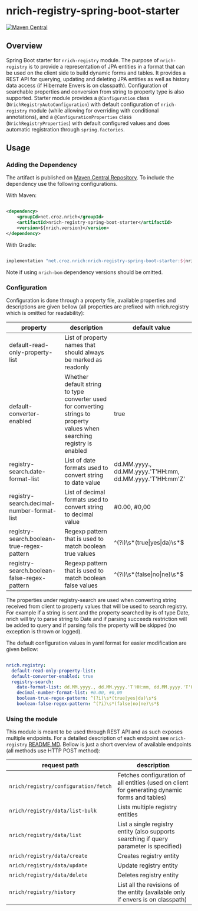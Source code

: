 # nrich-registry-spring-boot-starter

[![Maven Central](https://maven-badges.herokuapp.com/maven-central/net.croz.nrich/nrich-registry-spring-boot-starter/badge.svg?color=blue)](https://maven-badges.herokuapp.com/maven-central/net.croz.nrich/nrich-registry-spring-boot-starter)

## Overview

Spring Boot starter for `nrich-registry` module. The purpose of `nrich-registry` is to provide a representation of JPA entities in a format that can be used on the client side to build dynamic forms
and tables. It provides a REST API for querying, updating and deleting JPA entities as well as history data access (if Hibernate Envers is on classpath). Configuration of searchable properties
and conversion from string to property type is also supported. Starter module provides a `@Configuration` class (`NrichRegistryAutoConfiguration`)
with default configuration of `nrich-registry` module (while allowing for overriding with conditional annotations), and a `@ConfigurationProperties` class (`NrichRegistryProperties`)
with default configured values and does automatic registration through `spring.factories`.

## Usage

### Adding the Dependency

The artifact is published on [Maven Central Repository](https://search.maven.org/). To include the dependency use the following configurations.

With Maven:

```xml

<dependency>
    <groupId>net.croz.nrich</groupId>
    <artifactId>nrich-registry-spring-boot-starter</artifactId>
    <version>${nrich.version}</version>
</dependency>

```

With Gradle:

```groovy

implementation "net.croz.nrich:nrich-registry-spring-boot-starter:${nrich.version}"

```

Note if using `nrich-bom` dependency versions should be omitted.

### Configuration

Configuration is done through a property file, available properties and descriptions are given bellow (all properties are prefixed with nrich.registry which is omitted for readability):

| property                                    | description                                                                                                                | default value                                             |
|---------------------------------------------|----------------------------------------------------------------------------------------------------------------------------|-----------------------------------------------------------|
| default-read-only-property-list             | List of property names that should always be marked as readonly                                                            |                                                           |
| default-converter-enabled                   | Whether default string to type converter used for converting strings to property values when searching registry is enabled | true                                                      |
| registry-search.date-format-list            | List of date formats used to convert string to date value                                                                  | dd.MM.yyyy., dd.MM.yyyy.'T'HH:mm, dd.MM.yyyy.'T'HH:mm'Z'  |
| registry-search.decimal-number-format-list  | List of decimal formats used to convert string to decimal value                                                            | #0.00, #0,00                                              |
| registry-search.boolean-true-regex-pattern  | Regexp pattern that is used to match boolean true values                                                                   | ^(?i)\s*(true&#124;yes&#124;da)\s*$                       |
| registry-search.boolean-false-regex-pattern | Regexp pattern that is used to match boolean false values                                                                  | ^(?i)\s*(false&#124;no&#124;ne)\s*$                       |

The properties under registry-search are used when converting string received from client to property values that will be used to search registry. For example if a string is sent
and the property searched by is of type Date, nrich will try to parse string to Date and if parsing succeeds restriction will be added to query and if parsing fails the property will be skipped
(no exception is thrown or logged).

The default configuration values in yaml format for easier modification are given bellow:

```yaml

nrich.registry:
  default-read-only-property-list:
  default-converter-enabled: true
  registry-search:
    date-format-list: dd.MM.yyyy., dd.MM.yyyy.'T'HH:mm, dd.MM.yyyy.'T'HH:mm'Z'
    decimal-number-format-list: #0.00, #0,00
    boolean-true-regex-pattern: ^(?i)\s*(true|yes|da)\s*$
    boolean-false-regex-pattern: ^(?i)\s*(false|no|ne)\s*$

```

### Using the module

This module is meant to be used through REST API and as such exposes multiple endpoints. For a detailed description of each endpoint see `nrich-registry` [README.MD](../nrich-registry/README.md).
Bellow is just a short overview of available endpoints (all methods use HTTP POST method):

| request path                          | description                                                                                    |
|---------------------------------------|------------------------------------------------------------------------------------------------|
| `nrich/registry/configuration/fetch`  | Fetches configuration of all entities (used on client for generating dynamic forms and tables) |
| `nrich/registry/data/list-bulk`       | Lists multiple registry entities                                                               |
| `nrich/registry/data/list`            | List a single registry entity (also supports searching if query parameter is specified)        |
| `nrich/registry/data/create`          | Creates registry entity                                                                        |
| `nrich/registry/data/update`          | Update registry entity                                                                         |
| `nrich/registry/data/delete`          | Deletes registry entity                                                                        |
| `nrich/registry/history`              | List all the revisions of the entity (available only if envers is on classpath)                |
